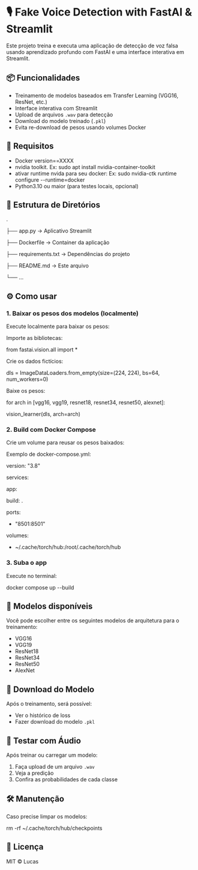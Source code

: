 # 🎙️ Fake Voice Detection with FastAI & Streamlit

Este projeto treina e executa uma aplicação de detecção de voz falsa usando aprendizado profundo com FastAI e uma interface interativa em Streamlit.

## 📦 Funcionalidades

- Treinamento de modelos baseados em Transfer Learning (VGG16, ResNet, etc.)
- Interface interativa com Streamlit
- Upload de arquivos `.wav` para detecção
- Download do modelo treinado (`.pkl`)
- Evita re-download de pesos usando volumes Docker

## 🚀 Requisitos

- Docker version==XXXX
- nvidia toolkit. Ex: sudo apt install nvidia-container-toolkit
- ativar runtime nvida para seu docker: Ex: sudo nvidia-ctk runtime configure --runtime=docker
- Python3.10 ou maior (para testes locais, opcional)

## 📁 Estrutura de Diretórios

.

├── app.py                 → Aplicativo Streamlit

├── Dockerfile             → Container da aplicação

├── requirements.txt       → Dependências do projeto

├── README.md              → Este arquivo

└── ...

## ⚙️ Como usar

### 1. Baixar os pesos dos modelos (localmente)

Execute localmente para baixar os pesos:

Importe as bibliotecas:

from fastai.vision.all import *

Crie os dados fictícios:

dls = ImageDataLoaders.from_empty(size=(224, 224), bs=64, num_workers=0)

Baixe os pesos:

for arch in [vgg16, vgg19, resnet18, resnet34, resnet50, alexnet]:

vision_learner(dls, arch=arch)

### 2. Build com Docker Compose

Crie um volume para reusar os pesos baixados:

Exemplo de docker-compose.yml:

version: "3.8"

services:

app:

build: .

ports:

- "8501:8501"

volumes:

- ~/.cache/torch/hub:/root/.cache/torch/hub

### 3. Suba o app

Execute no terminal:

docker compose up --build

## 🧠 Modelos disponíveis

Você pode escolher entre os seguintes modelos de arquitetura para o treinamento:

- VGG16
- VGG19
- ResNet18
- ResNet34
- ResNet50
- AlexNet

## 💾 Download do Modelo

Após o treinamento, será possível:

- Ver o histórico de loss
- Fazer download do modelo `.pkl`

## 🧪 Testar com Áudio

Após treinar ou carregar um modelo:

1. Faça upload de um arquivo `.wav`
2. Veja a predição
3. Confira as probabilidades de cada classe

## 🛠️ Manutenção

Caso precise limpar os modelos:

rm -rf ~/.cache/torch/hub/checkpoints

## 📄 Licença

MIT © Lucas
